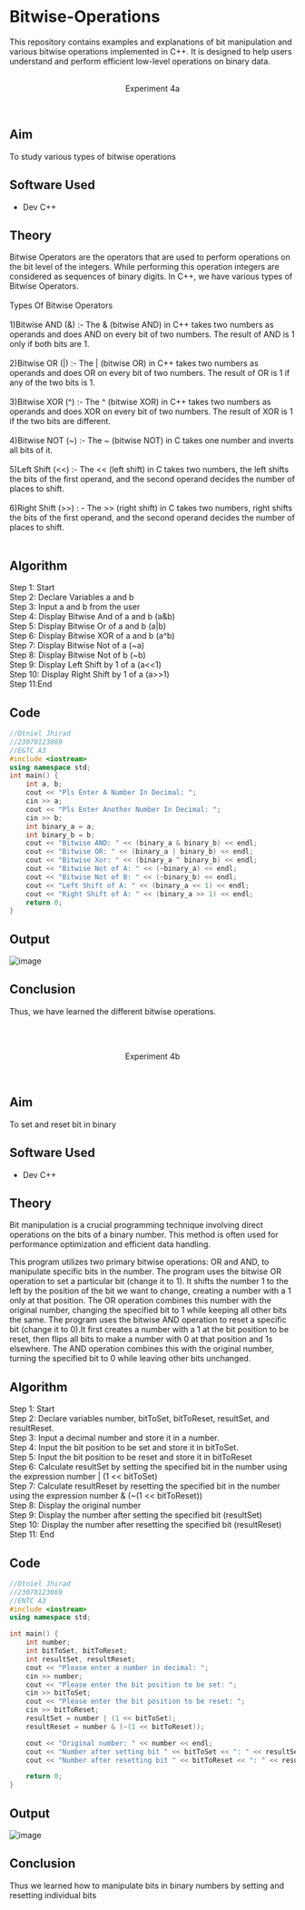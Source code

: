# Bitwise-Operations
This repository contains examples and explanations of bit manipulation and various bitwise operations implemented in C++. It is designed to help users understand and perform efficient low-level operations on binary data.
<br>
<br>
<p align="center">Experiment 4a</p>
<br>

## Aim
To study various types of bitwise operations

## Software Used
- Dev C++

## Theory
Bitwise Operators are the operators that are used to perform operations on the bit level of the integers. While performing this operation integers are considered as sequences of binary digits. In C++, we have various types of Bitwise Operators.
<br>
<br>
Types Of Bitwise Operators
<br>
<br>
1)Bitwise AND  (&) :- The & (bitwise AND) in C++ takes two numbers as operands and does AND on every bit of two numbers. The result of AND is 1 only if both bits are 1.  
<br>
2)Bitwise OR  (|) :- The | (bitwise OR) in C++ takes two numbers as operands and does OR on every bit of two numbers. The result of OR is 1 if any of the two bits is 1. 
<br>
<br>
3)Bitwise XOR  (^) :- The ^ (bitwise XOR) in C++ takes two numbers as operands and does XOR on every bit of two numbers. The result of XOR is 1 if the two bits are different.
<br>
<br>
4)Bitwise NOT  (~) :- The ~ (bitwise NOT) in C takes one number and inverts all bits of it.
<br>
<br>
5)Left Shift  (<<) :- The << (left shift) in C takes two numbers, the left shifts the bits of the first operand, and the second operand decides the number of places to shift.
<br>
<br>
6)Right Shift  (>>) : - The >> (right shift) in C takes two numbers, right shifts the bits of the first operand, and the second operand decides the number of places to shift. 
<br>
<br>

## Algorithm

Step 1: Start
<br>
Step 2: Declare Variables a and b
<br>
Step 3: Input a and b from the user
<br>
Step 4: Display Bitwise And of a and b (a&b)
<br>
Step 5: Display Bitwise Or of a and b (a|b)
<br>
Step 6: Display Bitwise XOR of a and b (a^b)
<br>
Step 7: Display Bitwise Not of a (~a)
<br>
Step 8: Display Bitwise Not of b (~b)
<br>
Step 9: Display Left Shift by 1 of a (a<<1)
<br>
Step 10: Display Right Shift by 1 of a (a>>1)
<br>
Step 11:End
<br>

## Code

```cpp
//Otniel Jhirad
//23070123069
//E&TC A3
#include <iostream>
using namespace std;
int main() {
    int a, b;
    cout << "Pls Enter A Number In Decimal: ";
    cin >> a;
    cout << "Pls Enter Another Number In Decimal: ";
    cin >> b;
    int binary_a = a;
    int binary_b = b;
    cout << "Bitwise AND: " << (binary_a & binary_b) << endl;
    cout << "Bitwise OR: " << (binary_a | binary_b) << endl;
    cout << "Bitwise Xor: " << (binary_a ^ binary_b) << endl;
    cout << "Bitwise Not of A: " << (~binary_a) << endl;
    cout << "Bitwise Not of B: " << (~binary_b) << endl;
    cout << "Left Shift of A: " << (binary_a << 1) << endl;
    cout << "Right Shift of A: " << (binary_a >> 1) << endl;
    return 0;
}
```

## Output

![image](https://github.com/user-attachments/assets/2b5c84c4-1c48-445a-9fdb-864632476dc3)

## Conclusion

Thus, we have learned the different bitwise operations.


<br>
<br>
<p align="center">Experiment 4b</p>
<br>

## Aim
To set and reset bit in binary 

## Software Used
- Dev C++

## Theory
<p>Bit manipulation is a crucial programming technique involving direct operations on the bits of a binary number. This method is often used for performance optimization and efficient data handling.</p>
<p> This program utilizes two primary bitwise operations: OR and AND, to manipulate specific bits in the number. The program uses the bitwise OR operation to set a particular bit (change it to 1). It shifts the number 1 to the left by the position of the bit we want to change, creating a number with a 1 only at that position. The OR operation combines this number with the original number, changing the specified bit to 1 while keeping all other bits the same. The program uses the bitwise AND operation to reset a specific bit (change it to 0).It first creates a number with a 1 at the bit position to be reset, then flips all bits to make a number with 0 at that position and 1s elsewhere. The AND operation combines this with the original number, turning the specified bit to 0 while leaving other bits unchanged.</p>

## Algorithm

Step 1: Start
<br>
Step 2: Declare variables number, bitToSet, bitToReset, resultSet, and resultReset.
<br>
Step 3: Input a decimal number and store it in a number.
<br>
Step 4: Input the bit position to be set and store it in bitToSet.
<br>
Step 5: Input the bit position to be reset and store it in bitToReset
<br>
Step 6: Calculate resultSet by setting the specified bit in the number using the expression number | (1 << bitToSet)
<br>
Step 7: Calculate resultReset by resetting the specified bit in the number using the expression number & (~(1 << bitToReset))
<br>
Step 8: Display the original number
<br>
Step 9: Display the number after setting the specified bit (resultSet)
<br>
Step 10: Display the number after resetting the specified bit (resultReset)
<br>
Step 11: End
<br>

## Code

```cpp
//Otniel Jhirad
//23070123069
//ENTC A3
#include <iostream>
using namespace std;

int main() {
    int number;
    int bitToSet, bitToReset;
    int resultSet, resultReset;
    cout << "Please enter a number in decimal: ";
    cin >> number;
    cout << "Please enter the bit position to be set: ";
    cin >> bitToSet;
    cout << "Please enter the bit position to be reset: ";
    cin >> bitToReset;
    resultSet = number | (1 << bitToSet);
    resultReset = number & (~(1 << bitToReset));

    cout << "Original number: " << number << endl;
    cout << "Number after setting bit " << bitToSet << ": " << resultSet << endl;
    cout << "Number after resetting bit " << bitToReset << ": " << resultReset << endl;

    return 0;
}
```

## Output

![image](https://github.com/user-attachments/assets/8ab5a803-9aa2-48d3-b0e1-d59e9e8efd2e)

## Conclusion

Thus we learned how to manipulate bits in binary numbers by setting and resetting individual bits
